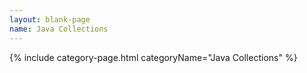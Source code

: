 ```yaml
---
layout: blank-page
name: Java Collections
---
```

{% include category-page.html categoryName="Java Collections" %}